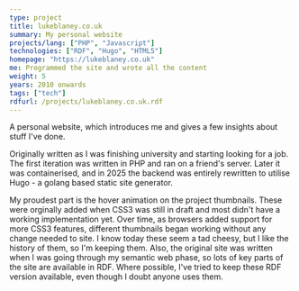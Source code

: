 ```yaml
---
type: project
title: lukeblaney.co.uk
summary: My personal website
projects/lang: ["PHP", "Javascript"]
technologies: ["RDF", "Hugo", "HTML5"]
homepage: "https://lukeblaney.co.uk"
me: Programmed the site and wrote all the content
weight: 5
years: 2010 onwards
tags: ["tech"]
rdfurl: /projects/lukeblaney.co.uk.rdf
---
```


A personal website, which introduces me and gives a few insights about stuff I've done.

Originally written as I was finishing university and starting looking for a job.  The first iteration was written in PHP and ran on a friend's server.  Later it was containerised, and in 2025 the backend was entirely rewritten to utilise Hugo - a golang based static site generator.  

My proudest part is the hover animation on the project thumbnails.  These were orginally added when CSS3 was still in draft and most didn't have a working implementation yet.  Over time, as browsers added support for more CSS3 features, different thumbnails began working without any change needed to site.  I know today these seem a tad cheesy, but I like the history of them, so I'm keeping them.  Also, the original site was written when I was going through my semantic web phase, so lots of key parts of the site are available in RDF.  Where possible, I've tried to keep these RDF version available, even though I doubt anyone uses them.